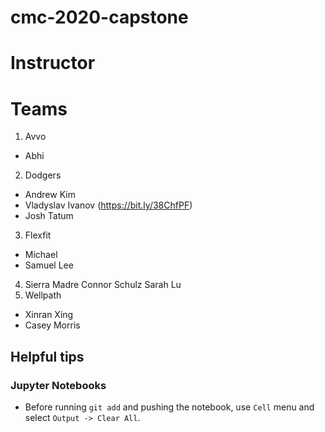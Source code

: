 # cmc-2020-capstone

# Instructor

# Teams
1. Avvo
* Abhi
2. Dodgers

* Andrew Kim
* Vladyslav Ivanov (https://bit.ly/38ChfPF)
* Josh Tatum

3. Flexfit
* Michael
* Samuel Lee
4. Sierra Madre
Connor Schulz
Sarah Lu
5. Wellpath
* Xinran Xing
* Casey Morris

## Helpful tips

### Jupyter Notebooks

* Before running `git add` and pushing the notebook, use `Cell` menu and select `Output -> Clear All`.
